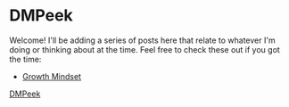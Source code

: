 # DMPeek

Welcome! I'll be adding a series of posts here that relate to whatever I'm doing or thinking about at the time. Feel free to check these out if you got the time:
<!-- ./ -->
<!-- /blog/ -->
* [Growth Mindset](/src/docs/Blog/2025/DustinPeek/GrowthMindset.md)

[DMPeek](https://github.com/DMPeek)
